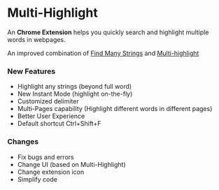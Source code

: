 Multi-Highlight
=================

An **Chrome Extension** helps you quickly search and highlight multiple words in webpages.

An improved combination of [Find Many Strings](https://github.com/psankar/Find-Many-Strings) and [Multi-highlight](https://chrome.google.com/webstore/detail/multi-highlight/pfgfgjlejbbpfmcfjhdmikihihddeeji)

### New Features
- Highlight any strings (beyond full word)
- New Instant Mode (highlight on-the-fly)
- Customized delimiter
- Multi-Pages capability (Highlight different words in different pages)
- Better User Experience
- Default shortcut Ctrl+Shift+F

### Changes
- Fix bugs and errors
- Change UI (based on Multi-Highlight)
- Change extension icon
- Simplify code
